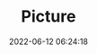---
weight: 1
images:
- /images/edited/18.jpeg
title: Picture
date: 2022-06-12 06:24:18
tags: [luminarneo,work,ILCE7M3,50.0]
---